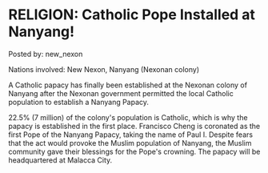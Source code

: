 # RELIGION: Catholic Pope Installed at Nanyang!

Posted by: new_nexon

Nations involved: New Nexon, Nanyang (Nexonan colony)

A Catholic papacy has finally been established at the Nexonan colony of Nanyang after the Nexonan government permitted the local Catholic population to establish a Nanyang Papacy.

22.5% (7 million) of the colony's population is Catholic, which is why the papacy is established in the first place. Francisco Cheng is coronated as the first Pope of the Nanyang Papacy, taking the name of Paul I. Despite fears that the act would provoke the Muslim population of Nanyang, the Muslim community gave their blessings for the Pope's crowning. The papacy will be headquartered at Malacca City.